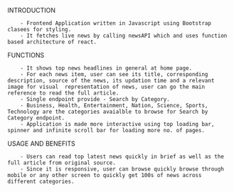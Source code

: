 INTRODUCTION

        - Frontend Application written in Javascript using Bootstrap clasees for styling.
        - It fetches live news by calling newsAPI which and uses function based architecture of react.

FUNCTIONS

        - It shows top news headlines in general at home page.
        - For each news item, user can see its title, corresponding description, source of the news, its updation time and a relevant image for visual  representation of news, user can go the main reference to read the full article.
        - Single endpoint provide - Search by Category.
        - Business, Health, Entertainment, Nation, Science, Sports, Technology are the categories avaialble to browse for Search by Category endpoint.
        - Application is made more interactive using top loading bar, spinner and infinite scroll bar for loading more no. of pages.

USAGE AND BENEFITS

        - Users can read top latest news quickly in brief as well as the full article from original source.
        - Since it is responsive, user can browse quickly browse through mobile or any other screen to quickly get 100s of news across different categories.